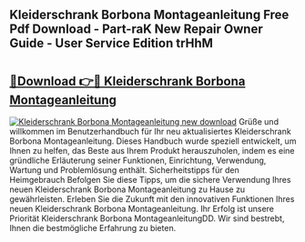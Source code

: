## Kleiderschrank Borbona Montageanleitung Free Pdf Download - Part-raK New Repair Owner Guide - User Service Edition trHhM

# <h2><a href="http://df8j1dv.blite.top/?on=Kleiderschrank+Borbona+Montageanleitung">🔗Download 👉🔴 Kleiderschrank Borbona Montageanleitung</a></h2>

[![Kleiderschrank Borbona Montageanleitung new download](https://i.imgur.com/lujVjoI.png)](http://df8j1dv.blite.top/?on=Kleiderschrank+Borbona+Montageanleitung)
Grüße und willkommen im Benutzerhandbuch für Ihr neu aktualisiertes Kleiderschrank Borbona Montageanleitung. Dieses Handbuch wurde speziell entwickelt, um Ihnen zu helfen, das Beste aus Ihrem Produkt herauszuholen, indem es eine gründliche Erläuterung seiner Funktionen, Einrichtung, Verwendung, Wartung und Problemlösung enthält. Sicherheitstipps für den Heimgebrauch Befolgen Sie diese Tipps, um die sichere Verwendung Ihres neuen Kleiderschrank Borbona Montageanleitung zu Hause zu gewährleisten. Erleben Sie die Zukunft mit den innovativen Funktionen Ihres neuen Kleiderschrank Borbona Montageanleitung. Ihr Erfolg ist unsere Priorität Kleiderschrank Borbona MontageanleitungDD. Wir sind bestrebt, Ihnen die bestmögliche Erfahrung zu bieten.

